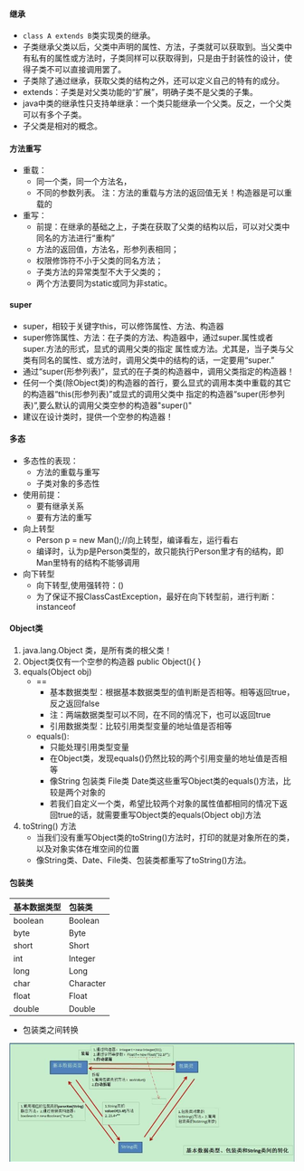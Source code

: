 #### 继承
   - `class A extends B`类实现类的继承。
   - 子类继承父类以后，父类中声明的属性、方法，子类就可以获取到。当父类中有私有的属性或方法时，子类同样可以获取得到，只是由于封装性的设计，使得子类不可以直接调用罢了。
   - 子类除了通过继承，获取父类的结构之外，还可以定义自己的特有的成分。
   - extends：子类是对父类功能的“扩展”，明确子类不是父类的子集。
   - java中类的继承性只支持单继承：一个类只能继承一个父类。反之，一个父类可以有多个子类。
   - 子父类是相对的概念。
#### 方法重写
   - 重载：
      - 同一个类，同一个方法名，
      - 不同的参数列表。 注：方法的重载与方法的返回值无关！构造器是可以重载的
   - 重写：
      - 前提：在继承的基础之上，子类在获取了父类的结构以后，可以对父类中同名的方法进行“重构”
      - 方法的返回值，方法名，形参列表相同；
      - 权限修饰符不小于父类的同名方法；
      - 子类方法的异常类型不大于父类的；
      - 两个方法要同为static或同为非static。
#### super
   - super，相较于关键字this，可以修饰属性、方法、构造器
   - super修饰属性、方法：在子类的方法、构造器中，通过super.属性或者super.方法的形式，显式的调用父类的指定
     属性或方法。尤其是，当子类与父类有同名的属性、或方法时，调用父类中的结构的话，一定要用“super.”
   - 通过“super(形参列表)”，显式的在子类的构造器中，调用父类指定的构造器！
   - 任何一个类(除Object类)的构造器的首行，要么显式的调用本类中重载的其它的构造器“this(形参列表)”或显式的调用父类中
     指定的构造器“super(形参列表)”,要么默认的调用父类空参的构造器"super()"
   - 建议在设计类时，提供一个空参的构造器！
#### 多态
   - 多态性的表现：
      - 方法的重载与重写
      - 子类对象的多态性
   - 使用前提：
      - 要有继承关系
      - 要有方法的重写
   - 向上转型
      - Person p = new Man();//向上转型，编译看左，运行看右
      - 编译时，认为p是Person类型的，故只能执行Person里才有的结构，即Man里特有的结构不能够调用
   - 向下转型
      - 向下转型,使用强转符：()
      - 为了保证不报ClassCastException，最好在向下转型前，进行判断： instanceof
#### Object类
   1. java.lang.Object 类，是所有类的根父类！
   2. Object类仅有一个空参的构造器  public Object(){  }
   3. equals(Object obj)
      - ==
        - 基本数据类型：根据基本数据类型的值判断是否相等。相等返回true，反之返回false
        - 注：两端数据类型可以不同，在不同的情况下，也可以返回true
        - 引用数据类型：比较引用类型变量的地址值是否相等
      - equals():
        - 只能处理引用类型变量
        - 在Object类，发现equals()仍然比较的两个引用变量的地址值是否相等
        - 像String 包装类 File类 Date类这些重写Object类的equals()方法，比较是两个对象的
        - 若我们自定义一个类，希望比较两个对象的属性值都相同的情况下返回true的话，就需要重写Object类的equals(Object obj)方法
   4. toString() 方法
      - 当我们没有重写Object类的toString()方法时，打印的就是对象所在的类，以及对象实体在堆空间的位置
      - 像String类、Date、File类、包装类都重写了toString()方法。
#### 包装类
   基本数据类型 | 包装类
   :--- | :---
   boolean | Boolean
   byte | Byte
   short | Short
   int | Integer
   long | Long
   char | Character
   float | Float
   double | Double      

   - 包装类之间转换

   ![自动拆装箱](./images/%E5%9F%BA%E6%9C%AC%E6%95%B0%E6%8D%AE%E7%B1%BB%E5%9E%8B%E8%BD%AC%E6%8D%A2.bmp)

   